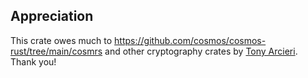 ## Appreciation

This crate owes much to https://github.com/cosmos/cosmos-rust/tree/main/cosmrs and other cryptography crates by [Tony Arcieri](https://github.com/tony-iqlusion). Thank you!
